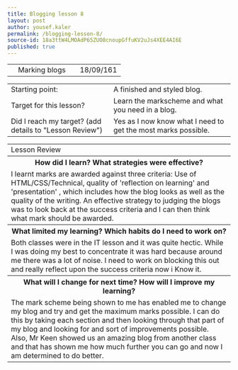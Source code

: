 ```yaml
---
title: Blogging lesson 8
layout: post
author: yousef.kaler
permalink: /blogging-lesson-8/
source-id: 18a3ttW4LMOAdP65ZUO8cnoupGffuKV2uJs4XEE4AI6E
published: true
---
```

<table>
  <tr>
    <td></td>
    <td>Marking blogs</td>
    <td></td>
    <td>18/09/161</td>
  </tr>
</table>


<table>
  <tr>
    <td>Starting point:</td>
    <td>A finished and styled blog.</td>
  </tr>
  <tr>
    <td>Target for this lesson?</td>
    <td>Learn the markscheme and what you need in a blog.</td>
  </tr>
  <tr>
    <td>Did I reach my target? 
(add details to "Lesson Review")</td>
    <td> Yes as I now know what I need to get the most marks possible.</td>
  </tr>
</table>


<table>
  <tr>
    <td>Lesson Review</td>
  </tr>
  <tr>
    <th>How did I learn? What strategies were effective? </th>
  </tr>
  <tr>
    <td>I learnt marks are awarded against three criteria: Use of HTML/CSS/Technical, quality of 'reflection on learning' and 'presentation' , which includes how the blog looks as well as the quality of the writing. An effective strategy to judging the blogs was to look back at the success criteria and I can then think what mark should be awarded.
</td>
  </tr>
  <tr>
    <th>What limited my learning? Which habits do I need to work on? </th>
  </tr>
  <tr>
    <td>Both classes were in the IT lesson and it was quite hectic. While I was doing my best to concentrate it was hard because around me there was a lot of noise. I need to work on blocking this out and really reflect upon the success criteria now i Know it.</td>
  </tr>
  <tr>
    <th>What will I change for next time? How will I improve my learning?</th>
  </tr>
  <tr>
    <td>The mark scheme being shown to me has enabled me to change my blog and try and get the maximum marks possible. I can do this by taking each section and then looking through that part of my blog and looking for and sort of improvements possible. Also, Mr Keen showed us an amazing blog from another class and that has shown me how much further you can go and now I am determined to do better.</td>
  </tr>
</table>


